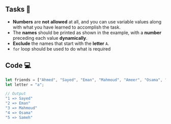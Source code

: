 ## Tasks 🎯

- **Numbers** are **not** **allowed** at all, and you can use variable values along with what you have learned to accomplish the task.
- The **names** should be printed as shown in the example, with a **number** preceding each value **dynamically**.
- **Exclude** the names that start with the **letter** `A`.
- `for` loop  should be used to do what is required

## Code 💻

```js
let friends = ["Ahmed", "Sayed", "Eman", "Mahmoud", "Ameer", "Osama", "Sameh"];
let letter = "a";

// Output
"1 => Sayed"
"2 => Eman"
"3 => Mahmoud"
"4 => Osama"
"5 => Sameh"
```
